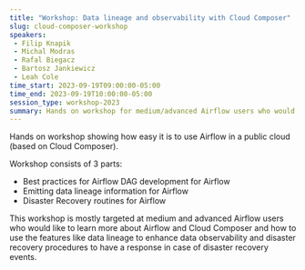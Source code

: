 ```yaml
---
title: "Workshop: Data lineage and observability with Cloud Composer"
slug: cloud-composer-workshop
speakers:
 - Filip Knapik
 - Michal Modras
 - Rafal Biegacz
 - Bartosz Jankiewicz
 - Leah Cole
time_start: 2023-09-19T09:00:00-05:00
time_end: 2023-09-19T10:00:00-05:00
session_type: workshop-2023
summary: Hands on workshop for medium/advanced Airflow users who would like to know more about Airflow and Composer and use features like data lineage to enhance observability and disaster recovery procedures.
---
```


Hands on workshop showing how easy it is to use Airflow in a public cloud (based on Cloud Composer).

Workshop consists of 3 parts:
- Best practices for Airflow DAG development for Airflow
- Emitting data lineage information for Airflow
- Disaster Recovery routines for Airflow

This workshop is mostly targeted at medium and advanced Airflow users who would like to learn more about Airflow and Cloud Composer and how to use the features like data lineage to enhance data observability and disaster recovery procedures to have a response in case of disaster recovery events.